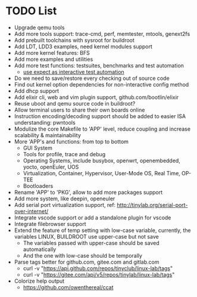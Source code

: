 
# TODO List

* Upgrade qemu tools
* Add more tools support: trace-cmd, perf, memtester, mtools, genext2fs
* Add prebuilt toolchains with sysroot for buildroot
* Add LDT, LDD3 examples, need kernel modules support
* Add more kernel features: BFS
* Add more examples and utilities
* Add more test functions: testsuites, benchmarks and test automation
  * [use expect as interactive test automation](https://fadeevab.com/how-to-setup-qemu-output-to-console-and-automate-using-shell-script/#3inputoutputthroughanamedpipefile)
* Do we need to save/restore every checking out of source code
* Find out kernel option dependencies for non-interactive config method
* Add dhcp support
* Add elixir cli, web and vim plugin support, github.com/bootlin/elixir
* Reuse uboot and qemu source code in buildroot?
* Allow terminal users to share their own boards online
* Instruction encoding/decoding support should be added to easier ISA understanding: pwntools
* Modulize the core Makefile to 'APP' level, reduce coupling and increase scalability & maintainability
* More 'APP's and functions: from top to bottom
  * GUI System
  * Tools for profile, trace and debug
  * Operating Systems, include busybox, openwrt, openembedded, yocto, openEuler, UOS
  * Virtualization, Container, Hypervisor, User-Mode OS, Real Time, OP-TEE
  * Bootloaders
* Rename 'APP' to 'PKG', allow to add more packages support
* Add more system, like deepin, openeuler
* Add serial port virtualization support, ref: http://tinylab.org/serial-port-over-internet/
* Integrate vscode support or add a standalone plugin for vscode
* Integrate filebrowser support
* Extend the feature of temp setting with low-case variable, currently, the variables LINUX, BUILDROOT use upper-case but not save
  * The variables passed with upper-case should be saved automatically
  * And the one with low-case should be temporally
* Parse tags better for github.com, gitee.com and gitlab.com
  * curl -v "https://api.github.com/repos/tinyclub/linux-lab/tags"
  * curl -v "https://gitee.com/api/v5/repos/tinylab/linux-lab/tags"
* Colorize help output
  * https://github.com/owenthereal/ccat

